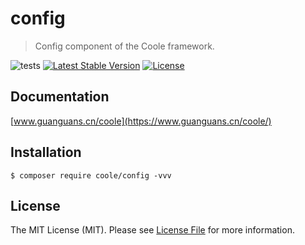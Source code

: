# config

> Config component of the Coole framework.

![tests](https://github.com/coole/config/workflows/tests/badge.svg)
[![Latest Stable Version](https://poser.pugx.org/coole/config/v)](//packagist.org/packages/coole/config)
[![License](https://poser.pugx.org/coole/config/license)](//packagist.org/packages/coole/config)

## Documentation

[www.guanguans.cn/coole](https://www.guanguans.cn/coole/)

## Installation

``` shell script
$ composer require coole/config -vvv
```

## License

The MIT License (MIT). Please see [License File](LICENSE) for more information.
